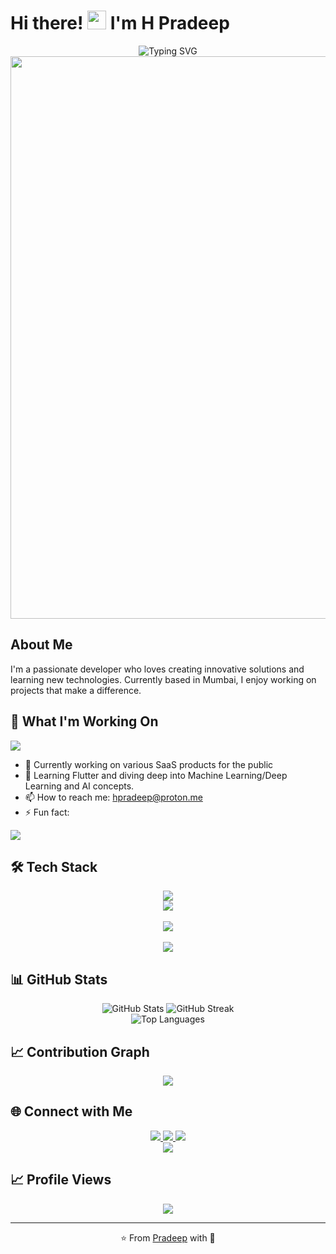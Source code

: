 # Hi there! <img src="https://media.giphy.com/media/hvRJCLFzcasrR4ia7z/giphy.gif" width="30px"/> I'm H Pradeep

<div align="center">
  <img src="https://readme-typing-svg.demolab.com?font=Fira+Code&size=22&duration=4000&pause=1000&color=FF6B6B&center=true&vCenter=true&multiline=true&width=600&height=100&lines=Welcome+to+my+GitHub+Profile!;I'm+a+passionate+developer;Building+amazing+things+with+code" alt="Typing SVG" />
</div>

<div align="center">
  <img src="https://user-images.githubusercontent.com/74038190/212284100-561aa473-3905-4a80-b561-0d28506553ee.gif" width="900">
</div>

## About Me
I'm a passionate developer who loves creating innovative solutions and learning new technologies. Currently based in Mumbai, I enjoy working on projects that make a difference.

## 🚀 What I'm Working On
<img src="https://user-images.githubusercontent.com/73097560/115834477-dbab4500-a447-11eb-908a-139a6edaec5c.gif">

- 🔭 Currently working on various SaaS products for the public
- 🌱 Learning Flutter and diving deep into Machine Learning/Deep Learning and AI concepts.
- 📫 How to reach me: hpradeep@proton.me
- ⚡ Fun fact: 

<img src="https://user-images.githubusercontent.com/73097560/115834477-dbab4500-a447-11eb-908a-139a6edaec5c.gif">

## 🛠️ Tech Stack
 <Tech Stack />

<div align="center">
  <img src="https://readme-typing-svg.demolab.com?font=Fira+Code&size=24&duration=3000&pause=1000&color=58A6FF&center=true&vCenter=true&width=400&height=60&lines=%3CTech+Stack+%2F%3E" />
</div>

<div align="center">
  <img src="https://skillicons.dev/icons?i=js,ts,python,java,dart,cpp,solidity,mysql" />
  <br><br>
  <img src="https://skillicons.dev/icons?i=react,nextjs,nodejs,express,fastapi,django,flutter,flask" />
  <br><br>
  <img src="https://skillicons.dev/icons?i=firebase,docker,aws,git,vscode,remix,ethereum" />
</div>


## 📊 GitHub Stats
<div align="center">
  <img src="https://github-readme-stats.vercel.app/api?username=pradeepDu&show_icons=true&theme=radical&hide_border=true&count_private=true" alt="GitHub Stats" />
  <img src="https://github-readme-streak-stats.herokuapp.com/?user=pradeepDu&theme=radical&hide_border=true" alt="GitHub Streak" />
</div>

<div align="center">
  <img src="https://github-readme-stats.vercel.app/api/top-langs/?username=pradeepDu&layout=compact&theme=radical&hide_border=true" alt="Top Languages" />
</div>

## 📈 Contribution Graph
<div align="center">
  <!-- Primary option -->
  <img src="https://github-readme-activity-graph.vercel.app/graph?username=pradeepDu&bg_color=0d1117&color=5BCDEC&line=5BCDEC&point=FFFFFF&hide_border=true" />
  
  <!-- Alternative if above doesn't work -->
  <!-- <img src="https://activity-graph.herokuapp.com/graph?username=pradeepDu&theme=react-dark&hide_border=true" /> -->
  
  <!-- Another alternative -->
  <!-- <img src="https://github-readme-activity-graph.cyclic.app/graph?username=pradeepDu&bg_color=0d1117&color=5BCDEC&line=5BCDEC&point=FFFFFF&hide_border=true" /> -->
</div>

## 🌐 Connect with Me
<div align="center">
  <a href="https://www.linkedin.com/in/hpradeep">
    <img src="https://img.shields.io/badge/-LinkedIn-0077B5?style=for-the-badge&logo=linkedin&logoColor=white&logoWidth=20" />
  </a>
  <a href="https://hpradeep.vercel.app">
    <img src="https://img.shields.io/badge/-Portfolio-000000?style=for-the-badge&logo=portfolio&logoColor=white" />
  </a>
  <a href="mailto:hpradeep@proton.me">
    <img src="https://img.shields.io/badge/-Email-D14836?style=for-the-badge&logo=gmail&logoColor=white" />
  </a>
</div>

<div align="center">
  <img src="https://capsule-render.vercel.app/api?type=waving&color=gradient&height=100&section=footer"/>
</div>

## 📈 Profile Views
<div align="center">
  <img src="https://komarev.com/ghpvc/?username=pradeepDu&color=brightgreen&style=for-the-badge" />
</div>

---
<div align="center">
  ⭐ From <a href="https://github.com/pradeepDu">Pradeep</a> with 💙
</div>
